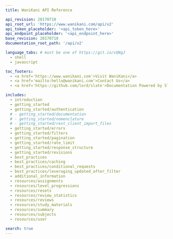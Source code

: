 ```yaml
---
title: WaniKani API Reference

api_revision: 20170710
api_root_url: 'https://www.wanikani.com/api/v2'
api_token_placeholder: '<api_token_here>'
api_endpoint_placeholder: '<api_endpoint_here>'
base_revision: 20170710
documentation_root_path: '/api/v2'

language_tabs: # must be one of https://git.io/vQNgJ
  - shell
  - javascript

toc_footers:
  - <a href='https://www.wanikani.com'>Visit WaniKani</a>
  - <a href='mailto:hello@wanikani.com'>Contact Us</a>
  - <a href='https://github.com/lord/slate'>Documentation Powered by Slate</a>

includes:
  - introduction
  - getting_started
  - getting_started/authentication
  # - getting_started/documentation
  # - getting_started/nomenclature
  # - getting_started/rest_client_import_files
  - getting_started/errors
  - getting_started/filters
  - getting_started/pagination
  - getting_started/rate_limit
  - getting_started/response_structure
  - getting_started/revisions
  - best_practices
  - best_practices/caching
  - best_practices/conditional_requests
  - best_practices/leveraging_updated_after_filter
  - additional_information
  - resources/assignments
  - resources/level_progressions
  - resources/resets
  - resources/review_statistics
  - resources/reviews
  - resources/study_materials
  - resources/summary
  - resources/subjects
  - resources/user

search: true
---
```

